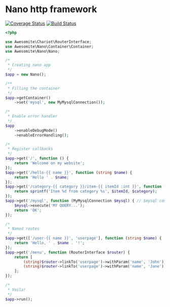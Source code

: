 # Nano http framework

[![Coverage Status](https://coveralls.io/repos/github/awesomite/nano/badge.svg?branch=master)](https://coveralls.io/github/awesomite/nano?branch=master)
[![Build Status](https://travis-ci.org/awesomite/nano.svg?branch=master)](https://travis-ci.org/awesomite/nano)

```php
<?php

use Awesomite\Chariot\RouterInterface;
use Awesomite\Nano\Container\Container;
use Awesomite\Nano\Nano;

/*
 * Creating nano app
 */
$app = new Nano();

/**
 * Filling the container
 */
$app->getContainer()
    ->set('mysql', new MyMysqlConnection());

/*
 * Enable error handler
 */
$app
    ->enableDebugMode()
    ->enableErrorHandling();

/*
 * Register callbacks
 */
$app->get('/', function () {
    return 'Welcome on my website';
});
$app->get('/hello-{{ name }}', function (string $name) {
    return 'Hello ' . $name;
});
$app->get('/category-{{ category }}/item-{{ itemId :int }}', function (int $itemId, string $category) {
    return sprintf('Item %d from category %s', $itemId, $category);
});
$app->get('/mysql', function (MyMysqlConnection $mysql) { // $mysql comes from container
    $mysql->execute('MY QUERY...');
    return 'OK';
});

/*
 * Named routes
 */
$app->get(['/user-{{ name }}', 'userpage'], function (string $name) {
    return 'Hello, ' . $name . '!';
});
$app->get('/menu', function (RouterInterface $router) {
    return [
        (string)$router->linkTo('userpage')->withParam('name', 'John'),
        (string)$router->linkTo('userpage')->withParam('name', 'Jane'),
    ];
});

/*
 * Voila!
 */
$app->run();
```
